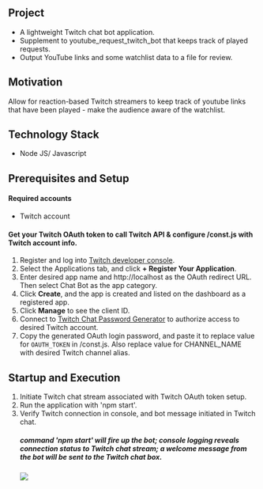 ## Project
- A lightweight Twitch chat bot application.
- Supplement to youtube_request_twitch_bot that keeps track of played requests.
- Output YouTube links and some watchlist data to a file for review. 

## Motivation
Allow for reaction-based Twitch streamers to keep track of youtube links that have been played - make the audience aware of the watchlist.

## Technology Stack 
- Node JS/ Javascript

## Prerequisites and Setup
#### Required accounts
- Twitch account

#### Get your Twitch OAuth token to call Twitch API & configure /const.js with Twitch account info.
1. Register and log into [Twitch developer console](https://dev.twitch.tv/console/apps).
2. Select the Applications tab, and click **+ Register Your Application**.
3. Enter desired app name and http://localhost as the OAuth redirect URL.  Then select Chat Bot as the app category.
4. Click **Create**, and the app is created and listed on the dashboard as a registered app.
5. Click **Manage** to see the client ID.
6. Connect to [Twitch Chat Password Generator](https://twitchapps.com/tmi/) to authorize access to desired Twitch account.
7. Copy the generated OAuth login password, and paste it to replace value for `OAUTH_TOKEN` in /const.js.  Also replace value for CHANNEL_NAME with desired Twitch channel alias.  

## Startup and Execution  
1. Initiate Twitch chat stream associated with Twitch OAuth token setup.
2. Run the application with 'npm start'.
3. Verify Twitch connection in console, and bot message initiated in Twitch chat.
    ##### _command 'npm start' will fire up the bot; console logging reveals connection status to Twitch chat stream; a welcome message from the bot will be sent to the Twitch chat box._
    <img src="https://user-images.githubusercontent.com/72060658/95268592-a0c42580-0805-11eb-9e18-41116ca87ed4.jpg"></img>